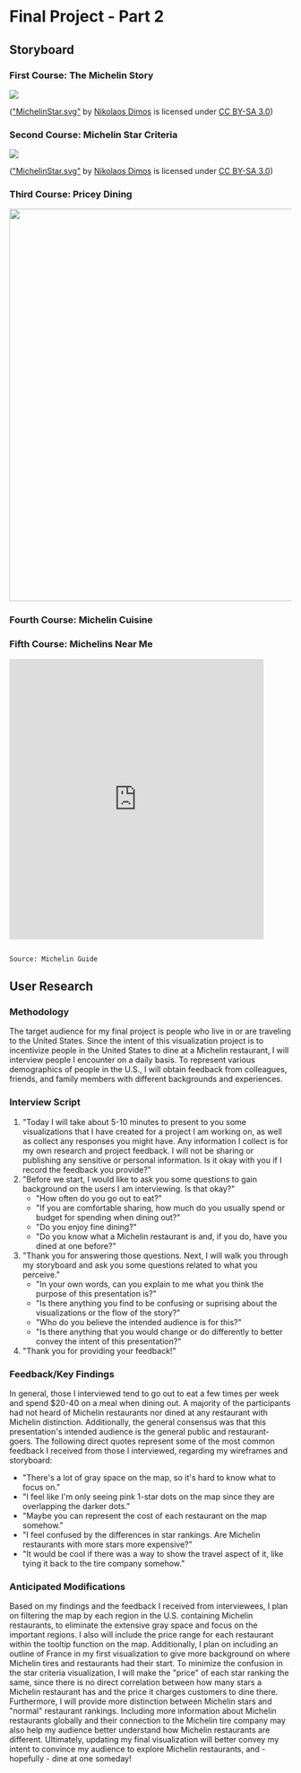 # Final Project - Part 2
## Storyboard
### First Course: The Michelin Story
<img src="https://user-images.githubusercontent.com/93099291/143148452-8cc9fde2-4f99-43e4-89bf-e2324a28e17a.jpg"/>

(["MichelinStar.svg"](https://commons.wikimedia.org/wiki/File:MichelinStar.svg) by [Nikolaos Dimos](https://commons.wikimedia.org/w/index.php?title=User:Nikosdimos&action=edit&redlink=1) is licensed under [CC BY-SA 3.0](https://creativecommons.org/licenses/by-sa/3.0/deed.en))

### Second Course: Michelin Star Criteria
<img src="https://user-images.githubusercontent.com/93099291/143141005-5c9a0aa2-4709-4d6f-bd7a-128467c55c6b.png"/>

(["MichelinStar.svg"](https://commons.wikimedia.org/wiki/File:MichelinStar.svg) by [Nikolaos Dimos](https://commons.wikimedia.org/w/index.php?title=User:Nikosdimos&action=edit&redlink=1) is licensed under [CC BY-SA 3.0](https://creativecommons.org/licenses/by-sa/3.0/deed.en))

### Third Course: Pricey Dining
<img src="https://user-images.githubusercontent.com/93099291/143095464-3da8a92d-d681-4120-9a7e-e133c18a653d.png" width="700"/>

### Fourth Course: Michelin Cuisine
<div class="flourish-embed flourish-chart" data-src="visualisation/7908452"><script src="https://public.flourish.studio/resources/embed.js"></script></div>

### Fifth Course: Michelins Near Me
<iframe src="https://public.tableau.com/views/USMichelinMap/Sheet1?:showVizHome=no&:embed=true" width="90%" height="500" seamless frameborder="0" scrolling="no"></iframe>
                                                                        
                                                                                                          Source: Michelin Guide
## User Research
### Methodology
The target audience for my final project is people who live in or are traveling to the United States. Since the intent of this visualization project is to incentivize people in the United States to dine at a Michelin restaurant, I will interview people I encounter on a daily basis. To represent various demographics of people in the U.S., I will obtain feedback from colleagues, friends, and family members with different backgrounds and experiences.
### Interview Script
1. "Today I will take about 5-10 minutes to present to you some visualizations that I have created for a project I am working on, as well as collect any responses you might have. Any information I collect is for my own research and project feedback. I will not be sharing or publishing any sensitive or personal information. Is it okay with you if I record the feedback you provide?"
2. "Before we start, I would like to ask you some questions to gain background on the users I am interviewing. Is that okay?"
    * "How often do you go out to eat?"
    * "If you are comfortable sharing, how much do you usually spend or budget for spending when dining out?"
    * "Do you enjoy fine dining?"
    * "Do you know what a Michelin restaurant is and, if you do, have you dined at one before?"
3. "Thank you for answering those questions. Next, I will walk you through my storyboard and ask you some questions related to what you perceive."
    * "In your own words, can you explain to me what you think the purpose of this presentation is?"
    * "Is there anything you find to be confusing or suprising about the visualizations or the flow of the story?"
    * "Who do you believe the intended audience is for this?"
    * "Is there anything that you would change or do differently to better convey the intent of this presentation?"
4. "Thank you for providing your feedback!"

### Feedback/Key Findings
In general, those I interviewed tend to go out to eat a few times per week and spend $20-40 on a meal when dining out. A majority of the participants had not heard of Michelin restaurants nor dined at any restaurant with Michelin distinction. Additionally, the general consensus was that this presentation's intended audience is the general public and restaurant-goers. The following direct quotes represent some of the most common feedback I received from those I interviewed, regarding my wireframes and storyboard:
* "There's a lot of gray space on the map, so it's hard to know what to focus on." 
* "I feel like I'm only seeing pink 1-star dots on the map since they are overlapping the darker dots."
* "Maybe you can represent the cost of each restaurant on the map somehow."
* "I feel confused by the differences in star rankings. Are Michelin restaurants with more stars more expensive?"
* "It would be cool if there was a way to show the travel aspect of it, like tying it back to the tire company somehow."
### Anticipated Modifications
Based on my findings and the feedback I received from interviewees, I plan on filtering the map by each region in the U.S. containing Michelin restaurants, to eliminate the extensive gray space and focus on the important regions. I also will include the price range for each restaurant within the tooltip function on the map. Additionally, I plan on including an outline of France in my first visualization to give more background on where Michelin tires and restaurants had their start. To minimize the confusion in the star criteria visualization, I will make the "price" of each star ranking the same, since there is no direct correlation between how many stars a Michelin restaurant has and the price it charges customers to dine there. Furthermore, I will provide more distinction between Michelin stars and "normal" restaurant rankings. Including more information about Michelin restaurants globally and their connection to the Michelin tire company may also help my audience better understand how Michelin restaurants are different. Ultimately, updating my final visualization will better convey my intent to convince my audience to explore Michelin restaurants, and - hopefully - dine at one someday!
